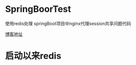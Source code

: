 # SpringBoorTest

使用redis处理 springBoot项目中nginx代理session共享问题代码

[博客地址](https://blog.csdn.net/zhazhagu/article/details/116310501)

# 启动以来redis